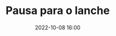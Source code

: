 ---
title: 'Pausa para o lanche'
type: span
speakers:
  - PHPeste
picture: /assets/images/schedule/phpeste.jpg
linkedin: 
twitter: 
instagram: 
date: '2022-10-08 16:00'
rooms:
  - 1
---